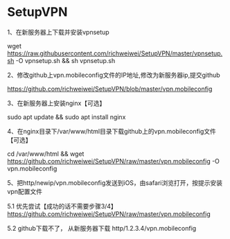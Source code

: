 # SetupVPN

1、在新服务器上下载并安装vpnsetup

 wget https://raw.githubusercontent.com/richweiwei/SetupVPN/master/vpnsetup.sh -O vpnsetup.sh && sh vpnsetup.sh

2、修改github上vpn.mobileconfig文件的IP地址,修改为新服务器ip,提交github

https://github.com/richweiwei/SetupVPN/blob/master/vpn.mobileconfig

3、在新服务器上安装nginx【可选】

sudo apt update && sudo apt install nginx

4、在nginx目录下/var/www/html目录下载github上的vpn.mobileconfig文件【可选】

cd /var/www/html && wget https://github.com/richweiwei/SetupVPN/raw/master/vpn.mobileconfig -O vpn.mobileconfig

5、把http/newip/vpn.mobileconfig发送到iOS，由safari浏览打开，按提示安装vpn配置文件

5.1 优先尝试【成功的话不需要步骤3/4】
https://github.com/richweiwei/SetupVPN/raw/master/vpn.mobileconfig

5.2 github下载不了， 从新服务器下载
http/1.2.3.4/vpn.mobileconfig
